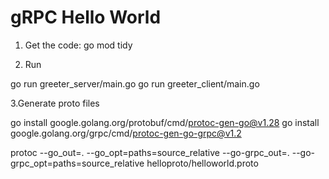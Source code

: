 # gRPC Hello World

1. Get the code:
    go mod tidy

2. Run

go run greeter_server/main.go
go run greeter_client/main.go

3.Generate proto files

go install google.golang.org/protobuf/cmd/protoc-gen-go@v1.28
go install google.golang.org/grpc/cmd/protoc-gen-go-grpc@v1.2

protoc --go_out=. --go_opt=paths=source_relative --go-grpc_out=. --go-grpc_opt=paths=source_relative helloproto/helloworld.proto
